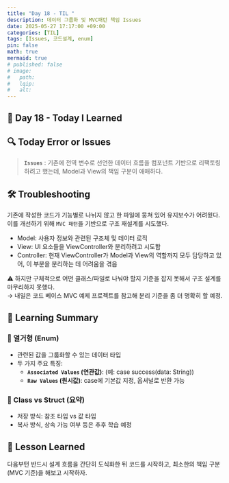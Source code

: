 ```yaml
---
title: "Day 18 - TIL "
description: 데이터 그룹화 및 MVC패턴 책임 Issues
date: 2025-05-27 17:17:00 +09:00
categories: [TIL]
tags: [Issues, 코드설계, enum]
pin: false
math: true
mermaid: true
# published: false
# image:
#   path:
#   lqip: 
#   alt: 
---
```


## 📘 Day 18 - Today I Learned

## 🔍 Today Error or Issues  
> **`Issues`** : 기존에 전역 변수로 선언한 데이터 흐름을 컴포넌트 기반으로 리팩토링하려고 했는데, Model과 View의 책임 구분이 애매하다.
## 🛠️ Troubleshooting
기존에 작성한 코드가 기능별로 나뉘지 않고 한 파일에 뭉쳐 있어 유지보수가 어려웠다.  
이를 개선하기 위해 `MVC 패턴`을 기반으로 구조 재설계를 시도했다.

- Model: 사용자 정보와 관련된 구조체 및 데이터 로직
- View: UI 요소들을 ViewController와 분리하려고 시도함
- Controller: 현재 ViewController가 Model과 View의 역할까지 모두 담당하고 있어, 이 부분을 분리하는 데 어려움을 겪음

⚠️ 하지만 구체적으로 어떤 클래스/파일로 나눠야 할지 기준을 잡지 못해서 구조 설계를 마무리하지 못했다.  
→ 내일은 코드 베이스 MVC 예제 프로젝트를 참고해 분리 기준을 좀 더 명확히 할 예정.

## 📝 Learning Summary
### 📌 열거형 (Enum)
- 관련된 값을 그룹화할 수 있는 데이터 타입
- 두 가지 주요 특징:
  - **`Associated Values` (연관값)**: (예: case success(data: String))
  - **`Raw Values` (원시값)**: case에 기본값 지정, 옵셔널로 반환 가능


### 📌 Class vs Struct (요약)
- 저장 방식: 참조 타입 vs 값 타입
- 복사 방식, 상속 가능 여부 등은 추후 학습 예정

## 📘 Lesson Learned
다음부턴 반드시 설계 흐름을 간단히 도식화한 뒤 코드를 시작하고, 최소한의 책임 구분(MVC 기준)을 해보고 시작하자.
